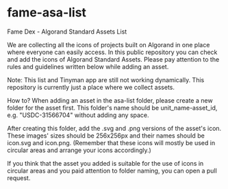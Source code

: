 # fame-asa-list
Fame Dex - Algorand Standard Assets List



We are collecting all the icons of projects built on Algorand in one place where everyone can easily access. In this public repository you can check and add the icons of Algorand Standard Assets. Please pay attention to the rules and guidelines written below while adding an asset.

Note: This list and Tinyman app are still not working dynamically. This repository is currently just a place where we collect assets.

How to?
When adding an asset in the asa-list folder, please create a new folder for the asset first. This folder's name should be unit_name-asset_id, e.g. "USDC-31566704" without adding any space.

After creating this folder, add the .svg and .png versions of the asset's icon. These images' sizes should be 256x256px and their names should be icon.svg and icon.png. (Remember that these icons will mostly be used in circular areas and arrange your icons accordingly.)

If you think that the asset you added is suitable for the use of icons in circular areas and you paid attention to folder naming, you can open a pull request.
